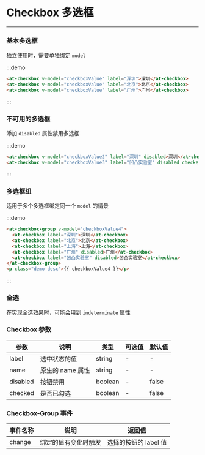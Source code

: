
# Checkbox 多选框

----

### 基本多选框

独立使用时，需要单独绑定 `model`

:::demo
```html
<at-checkbox v-model="checkboxValue" label="深圳">深圳</at-checkbox>
<at-checkbox v-model="checkboxValue" label="北京">北京</at-checkbox>
<at-checkbox v-model="checkboxValue" label="广州">广州</at-checkbox>
```
:::

### 不可用的多选框

添加 `disabled` 属性禁用多选框

:::demo
```html
<at-checkbox v-model="checkboxValue2" label="深圳" disabled>深圳</at-checkbox>
<at-checkbox v-model="checkboxValue3" label="凹凸实验室" disabled checked>凹凸实验室</at-checkbox>
```
:::

### 多选框组

适用于多个多选框绑定同一个 `model` 的情景

:::demo
```html
<at-checkbox-group v-model="checkboxValue4">
  <at-checkbox label="深圳">深圳</at-checkbox>
  <at-checkbox label="北京">北京</at-checkbox>
  <at-checkbox label="上海">上海</at-checkbox>
  <at-checkbox label="广州" disabled>广州</at-checkbox>
  <at-checkbox label="凹凸实验室" disabled>凹凸实验室</at-checkbox>
</at-checkbox-group>
<p class="demo-desc">{{ checkboxValue4 }}</p>
```
:::

### 全选

在实现全选效果时，可能会用到 `indeterminate` 属性

### Checkbox 参数

| 参数      | 说明          | 类型      | 可选值                           | 默认值  |
|---------- |-------------- |---------- |--------------------------------  |-------- |
| label | 选中状态的值 | string | - | - |
| name | 原生的 name 属性 | string | - | - |
| disabled | 按钮禁用 | boolean | - | false |
| checked | 是否已勾选 | boolean | - | false |

### Checkbox-Group 事件

| 事件名称      | 说明          | 返回值  |
|---------- |-------------- |---------- |
| change | 绑定的值有变化时触发 | 选择的按钮的 label 值 |

<style lang="sass" scoped>
  .demo-desc {
    margin: 8px 0;
    color: #8DABC4;
    font-size: 12px;
  }
</style>

<script>
export default {
  data() {
    return {
      checkboxValue: ['深圳'],
      checkboxValue2: [],
      checkboxValue3: ['深圳'],
      checkboxValue4: ['深圳', '凹凸实验室']
    }
  }
}
</script>
